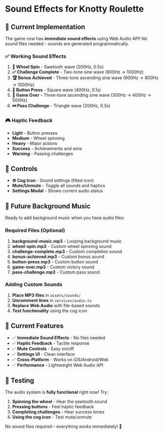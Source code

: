 # Sound Effects for Knotty Roulette

## 🎵 Current Implementation

The game now has **immediate sound effects** using Web Audio API! No sound files needed - sounds are generated programmatically.

### ✅ Working Sound Effects

1. **🎡 Wheel Spin** - Sawtooth wave (200Hz, 0.5s)
2. **✅ Challenge Complete** - Two-tone sine wave (800Hz → 1000Hz)
3. **🏆 Bonus Achieved** - Three-tone ascending sine wave (600Hz → 800Hz → 1000Hz)
4. **🔘 Button Press** - Square wave (400Hz, 0.1s)
5. **🏁 Game Over** - Three-tone ascending sine wave (300Hz → 400Hz → 500Hz)
6. **⏭️ Pass Challenge** - Triangle wave (200Hz, 0.3s)

### 🎮 Haptic Feedback

- **Light** - Button presses
- **Medium** - Wheel spinning
- **Heavy** - Major actions
- **Success** - Achievements and wins
- **Warning** - Passing challenges

## 🔧 Controls

- **⚙️ Cog Icon** - Sound settings (filled icon)
- **Mute/Unmute** - Toggle all sounds and haptics
- **Settings Modal** - Shows current audio status

## 🎼 Future Background Music

Ready to add background music when you have audio files:

### Required Files (Optional)
1. **background-music.mp3** - Looping background music
2. **wheel-spin.mp3** - Custom wheel spinning sound
3. **challenge-complete.mp3** - Custom completion sound
4. **bonus-achieved.mp3** - Custom bonus sound
5. **button-press.mp3** - Custom button sound
6. **game-over.mp3** - Custom victory sound
7. **pass-challenge.mp3** - Custom pass sound

### Adding Custom Sounds

1. **Place MP3 files** in `assets/sounds/`
2. **Uncomment lines** in `services/audio.ts`
3. **Replace Web Audio** with file-based sounds
4. **Test functionality** using the cog icon

## 🎯 Current Features

- ✅ **Immediate Sound Effects** - No files needed
- ✅ **Haptic Feedback** - Tactile response
- ✅ **Mute Controls** - Easy on/off
- ✅ **Settings UI** - Clean interface
- ✅ **Cross-Platform** - Works on iOS/Android/Web
- ✅ **Performance** - Lightweight Web Audio API

## 🚀 Testing

The audio system is **fully functional** right now! Try:

1. **Spinning the wheel** - Hear the sawtooth sound
2. **Pressing buttons** - Feel haptic feedback
3. **Completing challenges** - Hear success tones
4. **Using the cog icon** - Test mute/unmute

No sound files required - everything works immediately! 🎉 